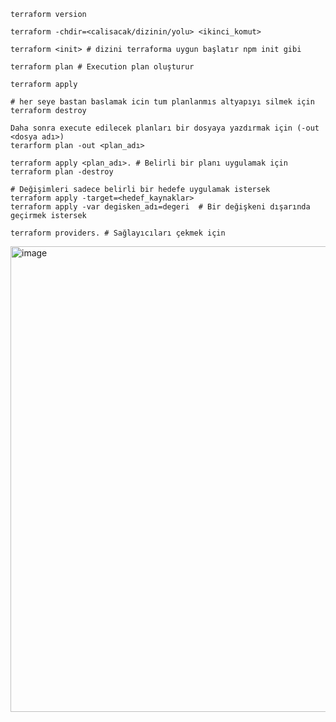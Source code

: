```shell
terraform version

terraform -chdir=<calisacak/dizinin/yolu> <ikinci_komut>

terraform <init> # dizini terraforma uygun başlatır npm init gibi

terraform plan # Execution plan oluşturur

terraform apply

# her seye bastan baslamak icin tum planlanmıs altyapıyı silmek için
terraform destroy

Daha sonra execute edilecek planları bir dosyaya yazdırmak için (-out <dosya adı>)
terarform plan -out <plan_adı>

terraform apply <plan_adı>. # Belirli bir planı uygulamak için
terraform plan -destroy

# Değişimleri sadece belirli bir hedefe uygulamak istersek
terraform apply -target=<hedef_kaynaklar>
terraform apply -var degisken_adı=degeri  # Bir değişkeni dışarında geçirmek istersek

terraform providers. # Sağlayıcıları çekmek için

```

<img width="745" alt="image" src="https://user-images.githubusercontent.com/261946/202872108-91a003be-9f8c-4fa8-b6b8-6541192e948f.png">
